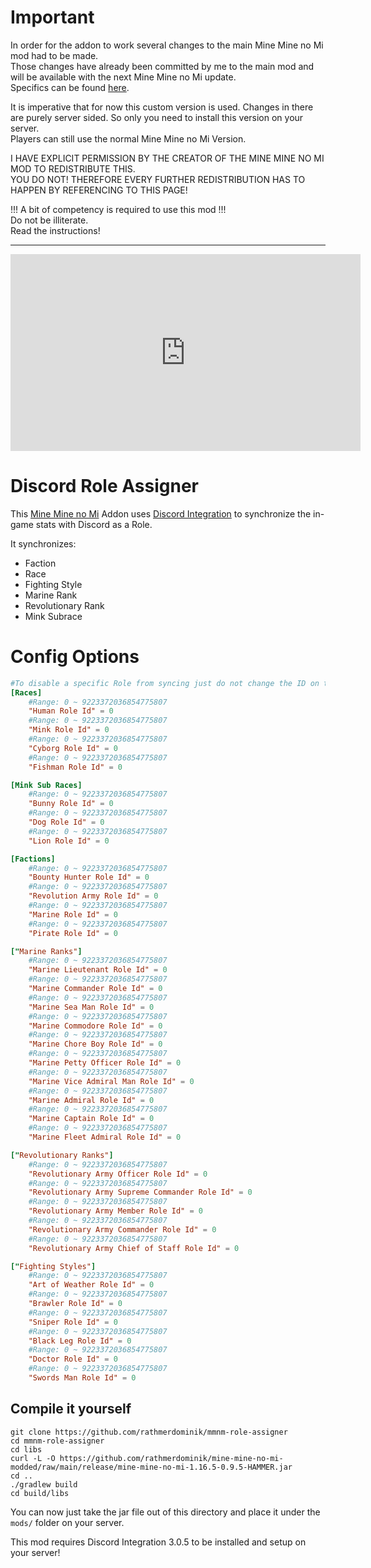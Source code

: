 # Important

In order for the addon to work several changes to the main Mine Mine no Mi mod had to be made.  
Those changes have already been committed by me to the main mod and will be available with the next Mine Mine no Mi update.  
Specifics can be found [here](https://github.com/rathmerdominik/mine-mine-no-mi-modded).  

It is imperative that for now this custom version is used. Changes in there are purely server sided. So only you need to install this version on your server.  
Players can still use the normal Mine Mine no Mi Version.

I HAVE EXPLICIT PERMISSION BY THE CREATOR OF THE MINE MINE NO MI MOD TO REDISTRIBUTE THIS.  
YOU DO NOT! THEREFORE EVERY FURTHER REDISTRIBUTION HAS TO HAPPEN BY REFERENCING TO THIS PAGE!

!!! A bit of competency is required to use this mod !!!  
Do not be illiterate.  
Read the instructions!

---


<iframe width="560" height="315" src="https://www.youtube-nocookie.com/embed/GB2NqdvRk1c" title="YouTube video player" frameborder="0" allow="accelerometer; autoplay; clipboard-write; encrypted-media; gyroscope; picture-in-picture; web-share" allowfullscreen></iframe>

# Discord Role Assigner
This [Mine Mine no Mi](https://modrinth.com/mod/mine-mine-no-mi) Addon uses [Discord Integration](https://modrinth.com/plugin/dcintegration) to synchronize the in-game stats with Discord as a Role.


It synchronizes:
- Faction
- Race
- Fighting Style
- Marine Rank
- Revolutionary Rank
- Mink Subrace


# Config Options

```toml
#To disable a specific Role from syncing just do not change the ID on the config option
[Races]
    #Range: 0 ~ 9223372036854775807
    "Human Role Id" = 0
    #Range: 0 ~ 9223372036854775807
    "Mink Role Id" = 0
    #Range: 0 ~ 9223372036854775807
    "Cyborg Role Id" = 0
    #Range: 0 ~ 9223372036854775807
    "Fishman Role Id" = 0

[Mink Sub Races]
    #Range: 0 ~ 9223372036854775807
    "Bunny Role Id" = 0
    #Range: 0 ~ 9223372036854775807
    "Dog Role Id" = 0
    #Range: 0 ~ 9223372036854775807
    "Lion Role Id" = 0

[Factions]
    #Range: 0 ~ 9223372036854775807
    "Bounty Hunter Role Id" = 0
    #Range: 0 ~ 9223372036854775807
    "Revolution Army Role Id" = 0
    #Range: 0 ~ 9223372036854775807
    "Marine Role Id" = 0
    #Range: 0 ~ 9223372036854775807
    "Pirate Role Id" = 0

["Marine Ranks"]
    #Range: 0 ~ 9223372036854775807
    "Marine Lieutenant Role Id" = 0
    #Range: 0 ~ 9223372036854775807
    "Marine Commander Role Id" = 0
    #Range: 0 ~ 9223372036854775807
    "Marine Sea Man Role Id" = 0
    #Range: 0 ~ 9223372036854775807
    "Marine Commodore Role Id" = 0
    #Range: 0 ~ 9223372036854775807
    "Marine Chore Boy Role Id" = 0
    #Range: 0 ~ 9223372036854775807
    "Marine Petty Officer Role Id" = 0
    #Range: 0 ~ 9223372036854775807
    "Marine Vice Admiral Man Role Id" = 0
    #Range: 0 ~ 9223372036854775807
    "Marine Admiral Role Id" = 0
    #Range: 0 ~ 9223372036854775807
    "Marine Captain Role Id" = 0
    #Range: 0 ~ 9223372036854775807
    "Marine Fleet Admiral Role Id" = 0

["Revolutionary Ranks"]
    #Range: 0 ~ 9223372036854775807
    "Revolutionary Army Officer Role Id" = 0
    #Range: 0 ~ 9223372036854775807
    "Revolutionary Army Supreme Commander Role Id" = 0
    #Range: 0 ~ 9223372036854775807
    "Revolutionary Army Member Role Id" = 0
    #Range: 0 ~ 9223372036854775807
    "Revolutionary Army Commander Role Id" = 0
    #Range: 0 ~ 9223372036854775807
    "Revolutionary Army Chief of Staff Role Id" = 0

["Fighting Styles"]
    #Range: 0 ~ 9223372036854775807
    "Art of Weather Role Id" = 0
    #Range: 0 ~ 9223372036854775807
    "Brawler Role Id" = 0
    #Range: 0 ~ 9223372036854775807
    "Sniper Role Id" = 0
    #Range: 0 ~ 9223372036854775807
    "Black Leg Role Id" = 0
    #Range: 0 ~ 9223372036854775807
    "Doctor Role Id" = 0
    #Range: 0 ~ 9223372036854775807
    "Swords Man Role Id" = 0
```

## Compile it yourself

```
git clone https://github.com/rathmerdominik/mmnm-role-assigner
cd mmnm-role-assigner
cd libs
curl -L -O https://github.com/rathmerdominik/mine-mine-no-mi-modded/raw/main/release/mine-mine-no-mi-1.16.5-0.9.5-HAMMER.jar
cd ..
./gradlew build
cd build/libs
```

You can now just take the jar file out of this directory and place it under the `mods/` folder on your server.

This mod requires Discord Integration 3.0.5 to be installed and setup on your server!
